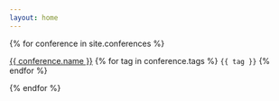 ```yaml
---
layout: home
---
```


{% for conference in site.conferences %}
<p>
    <a href="{{ conference.url }}">{{ conference.name }}</a>
    {% for tag in conference.tags %}
      <code>{{ tag }}</code>
    {% endfor %}
</p>
{% endfor %}